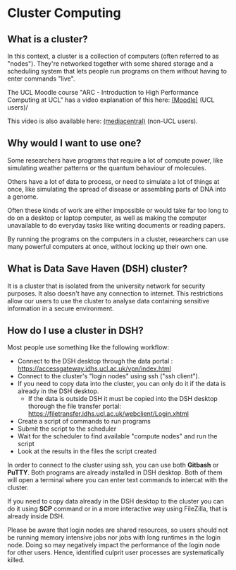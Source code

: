 # Cluster Computing

## What is a cluster?

In this context, a cluster is a collection of computers (often referred to as "nodes"). 
They're networked together with some shared storage and a scheduling system that lets people 
run programs on them without having to enter commands "live".

The UCL Moodle course "ARC - Introduction to High Performance Computing at UCL" has a video explanation of this here: [(Moodle)](https://moodle.ucl.ac.uk/mod/page/view.php?id=4623810) (UCL users)/

This video is also available here: [(mediacentral)](https://mediacentral.ucl.ac.uk/Play/96444) (non-UCL users).

## Why would I want to use one?

Some researchers have programs that require a lot of compute power, like simulating weather patterns or the quantum behaviour of molecules.

Others have a lot of data to process, or need to simulate a lot of things at once, like simulating the spread of disease or assembling parts of DNA into a genome.

Often these kinds of work are either impossible or would take far too long to do on a desktop or laptop computer, as well as making the computer unavailable to do everyday tasks like writing documents or reading papers.

By running the programs on the computers in a cluster, researchers can use many powerful computers at once, without locking up their own one.

## What is Data Save Haven (DSH) cluster? 

It is a cluster that is isolated from the university network for security purposes. It also doesn't have any connection to internet. This restrictions allow our users to use the cluster to analyse data containing sensitive information in a secure environment. 

## How do I use a cluster in DSH?

Most people use something like the following workflow:
  
 - Connect to the DSH desktop through the data portal : https://accessgateway.idhs.ucl.ac.uk/vpn/index.html
 - Connect to the cluster's "login nodes" using ssh ("ssh client").
 - If you need to copy data into the cluster, you can only do it if the data is already in the DSH desktop.
     - If the data is outside DSH it must be copied into the DSH desktop thorough the file transfer portal: https://filetransfer.idhs.ucl.ac.uk/webclient/Login.xhtml
 - Create a script of commands to run programs
 - Submit the script to the scheduler
 - Wait for the scheduler to find available "compute nodes" and run the script
 - Look at the results in the files the script created

In order to connect to the cluster using ssh, you can use both **Gitbash** or **PuTTY**. Both programs are already installed in DSH desktop. Both of them will open a terminal where you can enter text commands to intercat with the cluster.

If you need to copy data already in the DSH desktop to the cluster you can do it using **SCP** command or in a more interactive way using FileZilla, that is already inside DSH.

Please be aware that login nodes are shared resources, so users should not be running memory intensive jobs nor jobs with long runtimes in the login node. Doing so may negatively impact the performance of the login node for other users. Hence, identified culprit user processes are systematically killed.
